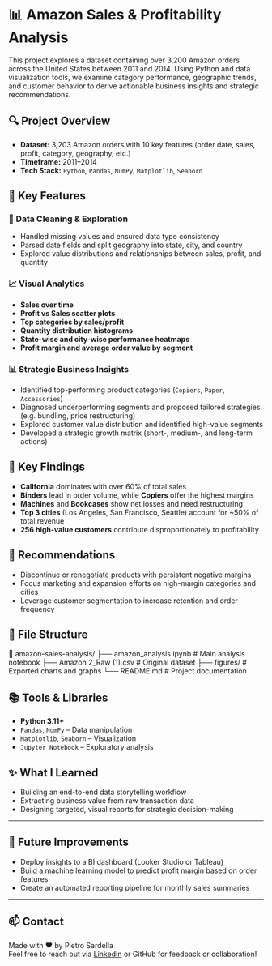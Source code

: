# 📊 Amazon Sales & Profitability Analysis

This project explores a dataset containing over 3,200 Amazon orders across the United States between 2011 and 2014. Using Python and data visualization tools, we examine category performance, geographic trends, and customer behavior to derive actionable business insights and strategic recommendations.

## 🔍 Project Overview

- **Dataset:** 3,203 Amazon orders with 10 key features (order date, sales, profit, category, geography, etc.)
- **Timeframe:** 2011–2014
- **Tech Stack:** `Python`, `Pandas`, `NumPy`, `Matplotlib`, `Seaborn`

## 🧰 Key Features

### 🧼 Data Cleaning & Exploration
- Handled missing values and ensured data type consistency
- Parsed date fields and split geography into state, city, and country
- Explored value distributions and relationships between sales, profit, and quantity

### 📈 Visual Analytics
- **Sales over time**  
- **Profit vs Sales scatter plots**  
- **Top categories by sales/profit**  
- **Quantity distribution histograms**  
- **State-wise and city-wise performance heatmaps**  
- **Profit margin and average order value by segment**

### 📊 Strategic Business Insights
- Identified top-performing product categories (`Copiers`, `Paper`, `Accessories`)
- Diagnosed underperforming segments and proposed tailored strategies (e.g. bundling, price restructuring)
- Explored customer value distribution and identified high-value segments
- Developed a strategic growth matrix (short-, medium-, and long-term actions)

## 📌 Key Findings

- **California** dominates with over 60% of total sales  
- **Binders** lead in order volume, while **Copiers** offer the highest margins  
- **Machines** and **Bookcases** show net losses and need restructuring  
- **Top 3 cities** (Los Angeles, San Francisco, Seattle) account for ~50% of total revenue  
- **256 high-value customers** contribute disproportionately to profitability

## 🧠 Recommendations

- Discontinue or renegotiate products with persistent negative margins
- Focus marketing and expansion efforts on high-margin categories and cities
- Leverage customer segmentation to increase retention and order frequency

## 📂 File Structure
📁 amazon-sales-analysis/
├── amazon_analysis.ipynb # Main analysis notebook
├── Amazon 2_Raw (1).csv # Original dataset
├── figures/ # Exported charts and graphs
└── README.md # Project documentation


## 📚 Tools & Libraries

- **Python 3.11+**
- `Pandas`, `NumPy` – Data manipulation
- `Matplotlib`, `Seaborn` – Visualization
- `Jupyter Notebook` – Exploratory analysis

## ✨ What I Learned

- Building an end-to-end data storytelling workflow
- Extracting business value from raw transaction data
- Designing targeted, visual reports for strategic decision-making

---

## 🚀 Future Improvements

- Deploy insights to a BI dashboard (Looker Studio or Tableau)
- Build a machine learning model to predict profit margin based on order features
- Create an automated reporting pipeline for monthly sales summaries

---

## 📫 Contact

Made with ❤️ by Pietro Sardella  
Feel free to reach out via [LinkedIn](https://www.linkedin.com/in/pietro-sardella/) or GitHub for feedback or collaboration!


